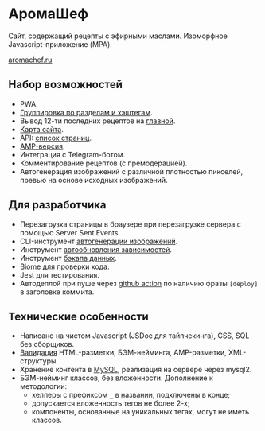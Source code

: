 # АромаШеф

Сайт, содержащий рецепты с эфирными маслами. Изоморфное Javascript-приложение (MPA).

[aromachef.ru](https://aromachef.ru)

## Набор возможностей

- PWA.
- [Группировка по разделам и хэштегам](https://aromachef.ru/structure).
- Вывод 12-ти последних рецептов на [главной](https://aromachef.ru).
- [Карта сайта](https://aromachef.ru/sitemap.xml).
- API: [список страниц](https://aromachef.ru/api/pages).
- [AMP-версия](https://aromachef.ru/amp).
- Интеграция с Telegram-ботом.
- Комментирование рецептов (с премодерацией).
- Автогенерация изображений с различной плотностью пикселей, превью на основе исходных изображений.

## Для разработчика

- Перезагрузка страницы в браузере при перезагрузке сервера с помощью Server Sent Events.
- CLI-инструмент [автогенерации изображений](tools/images.js).
- Инструмент [aвтообновления зависимостей](tools/upgrade.js).
- Инструмент [бэкапа данных](tools/dump.js).
- [Biome](https://biomejs.dev/) для проверки кода.
- Jest для тестирования.
- Автодеплой при пуше через [github action](.github/workflows/ci.yml) по наличию фразы `[deploy]` в заголовке коммита.

## Технические особенности

- Написано на чистом Javascript (JSDoc для тайпчекинга), CSS, SQL без сборщиков.
- [Валидация](test/validate.spec.js) HTML-разметки, БЭМ-нейминга, AMP-разметки, XML-структуры.
- Хранение контента в [MySQL](tools/ddl.sql), реализация на сервере через mysql2.
- БЭМ-нейминг классов, без вложенности. Дополнение к методологии:
  - хелперы с префиксом `_` в названии, подключены в конце;
  - допускается вложенность тегов не более 2-х;
  - компоненты, основанные на уникальных тегах, могут не иметь классов.
